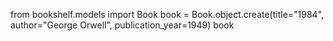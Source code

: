 from bookshelf.models import Book
book = Book.object.create(title="1984", author="George Orwell", publication_year=1949) book
